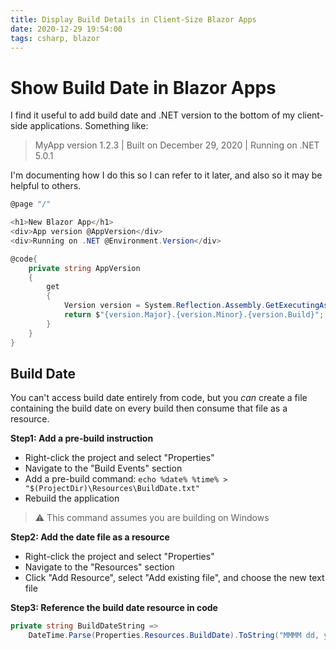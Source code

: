 ```yaml
---
title: Display Build Details in Client-Size Blazor Apps
date: 2020-12-29 19:54:00
tags: csharp, blazor
---
```


# Show Build Date in Blazor Apps

I find it useful to add build date and .NET version to the bottom of my client-side applications. Something like:

> MyApp version 1.2.3 | Built on December 29, 2020 | Running on .NET 5.0.1

I'm documenting how I do this so I can refer to it later, and also so it may be helpful to others.

```cs
@page "/"

<h1>New Blazor App</h1>
<div>App version @AppVersion</div>
<div>Running on .NET @Environment.Version</div>

@code{
	private string AppVersion
	{
		get
		{
			Version version = System.Reflection.Assembly.GetExecutingAssembly().GetName().Version;
			return $"{version.Major}.{version.Minor}.{version.Build}";
		}
	}
}
```

## Build Date

You can't access build date entirely from code, but you _can_ create a file containing the build date on every build then consume that file as a resource.

**Step1: Add a pre-build instruction**
* Right-click the project and select "Properties"
* Navigate to the "Build Events" section
* Add a pre-build command: `echo %date% %time% > "$(ProjectDir)\Resources\BuildDate.txt"`
* Rebuild the application

> ⚠️ This command assumes you are building on Windows

**Step2: Add the date file as a resource**
* Right-click the project and select "Properties"
* Navigate to the "Resources" section
* Click "Add Resource", select "Add existing file", and choose the new text file

**Step3: Reference the build date resource in code**

```cs
private string BuildDateString => 
    DateTime.Parse(Properties.Resources.BuildDate).ToString("MMMM dd, yyyy");
```
